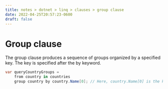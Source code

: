 ```yaml
---
title: notes > dotnet > linq > clauses > group clause
date: 2022-04-25T20:57:23-0600
draft: false
---
```

# Group clause
The group clause produces a sequence of groups organized by a specified key. The key is specified after the by keyword.
```cs
var queryCountryGroups =
    from country in countries
    group country by country.Name[0]; // Here, country.Name[0] is the key.
```
